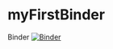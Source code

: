 # myFirstBinder
Binder
[![Binder](https://mybinder.org/badge_logo.svg)](https://mybinder.org/v2/gh/ZhiyongYou/myFirstBinder/HEAD)
